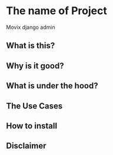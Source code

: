 # The name of Project

Movix django admin

## What is this?

## Why is it good?

## What is under the hood?

## The Use Cases

## How to install

## Disclaimer

